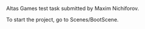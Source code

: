 Altas Games test task submitted by Maxim Nichiforov.

To start the project, go to Scenes/BootScene.
